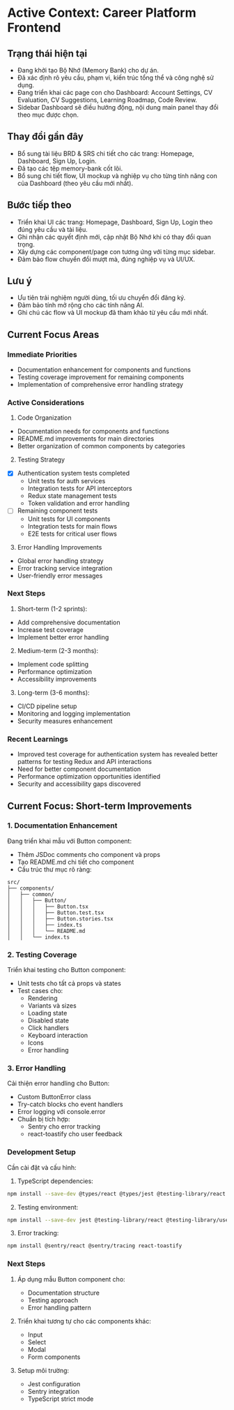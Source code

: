 # Active Context: Career Platform Frontend

## Trạng thái hiện tại

- Đang khởi tạo Bộ Nhớ (Memory Bank) cho dự án.
- Đã xác định rõ yêu cầu, phạm vi, kiến trúc tổng thể và công nghệ sử dụng.
- Đang triển khai các page con cho Dashboard: Account Settings, CV Evaluation, CV Suggestions, Learning Roadmap, Code Review.
- Sidebar Dashboard sẽ điều hướng động, nội dung main panel thay đổi theo mục được chọn.

## Thay đổi gần đây

- Bổ sung tài liệu BRD & SRS chi tiết cho các trang: Homepage, Dashboard, Sign Up, Login.
- Đã tạo các tệp memory-bank cốt lõi.
- Bổ sung chi tiết flow, UI mockup và nghiệp vụ cho từng tính năng con của Dashboard (theo yêu cầu mới nhất).

## Bước tiếp theo

- Triển khai UI các trang: Homepage, Dashboard, Sign Up, Login theo đúng yêu cầu và tài liệu.
- Ghi nhận các quyết định mới, cập nhật Bộ Nhớ khi có thay đổi quan trọng.
- Xây dựng các component/page con tương ứng với từng mục sidebar.
- Đảm bảo flow chuyển đổi mượt mà, đúng nghiệp vụ và UI/UX.

## Lưu ý

- Ưu tiên trải nghiệm người dùng, tối ưu chuyển đổi đăng ký.
- Đảm bảo tính mở rộng cho các tính năng AI.
- Ghi chú các flow và UI mockup đã tham khảo từ yêu cầu mới nhất.

## Current Focus Areas

### Immediate Priorities

- Documentation enhancement for components and functions
- Testing coverage improvement for remaining components
- Implementation of comprehensive error handling strategy

### Active Considerations

1. Code Organization

- Documentation needs for components and functions
- README.md improvements for main directories
- Better organization of common components by categories

2. Testing Strategy

- [x] Authentication system tests completed
  - Unit tests for auth services
  - Integration tests for API interceptors
  - Redux state management tests
  - Token validation and error handling
- [ ] Remaining component tests
  - Unit tests for UI components
  - Integration tests for main flows
  - E2E tests for critical user flows

3. Error Handling Improvements

- Global error handling strategy
- Error tracking service integration
- User-friendly error messages

### Next Steps

1. Short-term (1-2 sprints):

- Add comprehensive documentation
- Increase test coverage
- Implement better error handling

2. Medium-term (2-3 months):

- Implement code splitting
- Performance optimization
- Accessibility improvements

3. Long-term (3-6 months):

- CI/CD pipeline setup
- Monitoring and logging implementation
- Security measures enhancement

### Recent Learnings

- Improved test coverage for authentication system has revealed better patterns for testing Redux and API interactions
- Need for better component documentation
- Performance optimization opportunities identified
- Security and accessibility gaps discovered

## Current Focus: Short-term Improvements

### 1. Documentation Enhancement

Đang triển khai mẫu với Button component:

- Thêm JSDoc comments cho component và props
- Tạo README.md chi tiết cho component
- Cấu trúc thư mục rõ ràng:

```
src/
├── components/
│   ├── common/
│   │   ├── Button/
│   │   │   ├── Button.tsx
│   │   │   ├── Button.test.tsx
│   │   │   ├── Button.stories.tsx
│   │   │   ├── index.ts
│   │   │   └── README.md
│   │   └── index.ts
```

### 2. Testing Coverage

Triển khai testing cho Button component:

- Unit tests cho tất cả props và states
- Test cases cho:
  - Rendering
  - Variants và sizes
  - Loading state
  - Disabled state
  - Click handlers
  - Keyboard interaction
  - Icons
  - Error handling

### 3. Error Handling

Cải thiện error handling cho Button:

- Custom ButtonError class
- Try-catch blocks cho event handlers
- Error logging với console.error
- Chuẩn bị tích hợp:
  - Sentry cho error tracking
  - react-toastify cho user feedback

### Development Setup

Cần cài đặt và cấu hình:

1. TypeScript dependencies:

```bash
npm install --save-dev @types/react @types/jest @testing-library/react @testing-library/user-event
```

2. Testing environment:

```bash
npm install --save-dev jest @testing-library/react @testing-library/user-event @testing-library/jest-dom
```

3. Error tracking:

```bash
npm install @sentry/react @sentry/tracing react-toastify
```

### Next Steps

1. Áp dụng mẫu Button component cho:

   - Documentation structure
   - Testing approach
   - Error handling pattern

2. Triển khai tương tự cho các components khác:

   - Input
   - Select
   - Modal
   - Form components

3. Setup môi trường:
   - Jest configuration
   - Sentry integration
   - TypeScript strict mode
